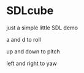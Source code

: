 # SDLcube
just a simple little SDL demo

a and d to roll

up and down to pitch

left and right to yaw
